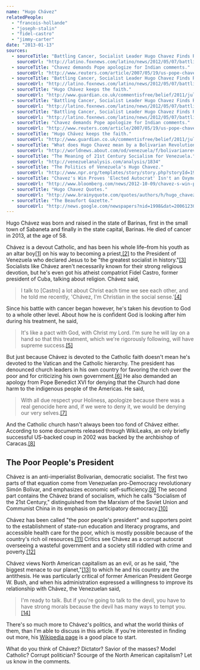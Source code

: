 ```yaml
---
name: "Hugo Chávez"
relatedPeople:
  - "francois-hollande"
  - "joseph-stalin"
  - "fidel-castro"
  - "jimmy-carter"
date: "2013-01-13"
sources:
  - sourceTitle: "Battling Cancer, Socialist Leader Hugo Chavez Finds Religion."
    sourceUrl: "http://latino.foxnews.com/latino/news/2012/05/07/battling-cancer-socialist-leader-hugo-chavez-finds-religion/"
  - sourceTitle: "Chavez demands Pope apologize for Indian comments."
    sourceUrl: "http://www.reuters.com/article/2007/05/19/us-pope-chavez-idUSN1819661120070519"
  - sourceTitle: "Battling Cancer, Socialist Leader Hugo Chavez Finds Religion."
    sourceUrl: "http://latino.foxnews.com/latino/news/2012/05/07/battling-cancer-socialist-leader-hugo-chavez-finds-religion/"
  - sourceTitle: "Hugo Chávez keeps the faith."
    sourceUrl: "http://www.guardian.co.uk/commentisfree/belief/2011/jul/06/chavez-faith-venezuelan-president"
  - sourceTitle: "Battling Cancer, Socialist Leader Hugo Chavez Finds Religion."
    sourceUrl: "http://latino.foxnews.com/latino/news/2012/05/07/battling-cancer-socialist-leader-hugo-chavez-finds-religion/"
  - sourceTitle: "Battling Cancer, Socialist Leader Hugo Chavez Finds Religion."
    sourceUrl: "http://latino.foxnews.com/latino/news/2012/05/07/battling-cancer-socialist-leader-hugo-chavez-finds-religion/"
  - sourceTitle: "Chavez demands Pope apologize for Indian comments."
    sourceUrl: "http://www.reuters.com/article/2007/05/19/us-pope-chavez-idUSN1819661120070519"
  - sourceTitle: "Hugo Chávez keeps the faith."
    sourceUrl: "http://www.guardian.co.uk/commentisfree/belief/2011/jul/06/chavez-faith-venezuelan-president"
  - sourceTitle: "What does Hugo Chavez mean by a Bolivarian Revolution?"
    sourceUrl: "http://worldnews.about.com/od/venezuela/f/bolivarianrevolution.htm"
  - sourceTitle: "The Meaning of 21st Century Socialism for Venezuela."
    sourceUrl: "http://venezuelanalysis.com/analysis/1834"
  - sourceTitle: "The Politics of Venezuela's Hugo Chavez."
    sourceUrl: "http://www.npr.org/templates/story/story.php?storyId=19147881"
  - sourceTitle: "Chavez's Win Proves 'Elected Autocrat' Isn't an Oxymoron."
    sourceUrl: "http://www.bloomberg.com/news/2012-10-09/chavez-s-win-proves-elected-autocrat-isn-t-an-oxymoron.html"
  - sourceTitle: "Hugo Chavez Quotes."
    sourceUrl: "http://www.brainyquote.com/quotes/authors/h/hugo_chavez.html"
  - sourceTitle: "The Beaufort Gazette."
    sourceUrl: "http://news.google.com/newspapers?nid=1998&dat=20061230&id=tgoyAAAAIBAJ&sjid=sqoFAAAAIBAJ&pg=6113,7988480"
---
```


Hugo Chávez was born and raised in the state of Barinas, first in the small town of Sabaneta and finally in the state capital, Barinas. He died of cancer in 2013, at the age of 58.

Chávez is a devout Catholic, and has been his whole life–from his youth as an altar boy<a class="source-citation" href="http://latino.foxnews.com/latino/news/2012/05/07/battling-cancer-socialist-leader-hugo-chavez-finds-religion/" title="Battling Cancer, Socialist Leader Hugo Chavez Finds Religion.">[1]</a> on his way to becoming a priest,<a class="source-citation" href="http://www.reuters.com/article/2007/05/19/us-pope-chavez-idUSN1819661120070519" title="Chavez demands Pope apologize for Indian comments.">[2]</a> to the President of Venezuela who declared Jesus to be "the greatest socialist in history."<a class="source-citation" href="http://latino.foxnews.com/latino/news/2012/05/07/battling-cancer-socialist-leader-hugo-chavez-finds-religion/" title="Battling Cancer, Socialist Leader Hugo Chavez Finds Religion.">[3]</a> Socialists like Chávez aren't necessarily known for their strong religious devotion, but he's even got his atheist compatriot Fidel Castro, former president of Cuba, talking about religion. Chávez said,

>I talk to [Castro] a lot about Christ each time we see each other, and he told me recently, 'Chávez, I'm Christian in the social sense.'<a class="source-citation" href="http://www.guardian.co.uk/commentisfree/belief/2011/jul/06/chavez-faith-venezuelan-president" title="Hugo Chávez keeps the faith.">[4]</a>

Since his battle with cancer began however, he's taken his devotion to God to a whole other level. About how he is confident God is looking after him during his treatment, he said,

>It's like a pact with God, with Christ my Lord. I'm sure he will lay on a hand so that this treatment, which we're rigorously following, will have supreme success.<a class="source-citation" href="http://latino.foxnews.com/latino/news/2012/05/07/battling-cancer-socialist-leader-hugo-chavez-finds-religion/" title="Battling Cancer, Socialist Leader Hugo Chavez Finds Religion.">[5]</a>

But just because Chávez is devoted to the Catholic faith doesn't mean he's devoted to the Vatican and the Catholic hierarchy. The president has denounced church leaders in his own country for favoring the rich over the poor and for criticizing his own government.<a class="source-citation" href="http://latino.foxnews.com/latino/news/2012/05/07/battling-cancer-socialist-leader-hugo-chavez-finds-religion/" title="Battling Cancer, Socialist Leader Hugo Chavez Finds Religion.">[6]</a> He also demanded an apology from Pope Benedict XVI for denying that the Church had done harm to the indigenous people of the Americas. He said,

>With all due respect your Holiness, apologize because there was a real genocide here and, if we were to deny it, we would be denying our very selves.<a class="source-citation" href="http://www.reuters.com/article/2007/05/19/us-pope-chavez-idUSN1819661120070519" title="Chavez demands Pope apologize for Indian comments.">[7]</a>

And the Catholic church hasn't always been too fond of Chávez either. According to some documents released through WikiLeaks, an only briefly successful US-backed coup in 2002 was backed by the archbishop of Caracas.<a class="source-citation" href="http://www.guardian.co.uk/commentisfree/belief/2011/jul/06/chavez-faith-venezuelan-president" title="Hugo Chávez keeps the faith.">[8]</a>

## The Poor People's President

Chávez is an anti-imperialist Bolivarian, democratic socialist. The first two parts of that equation come from Venezuelan pro-Democracy revolutionary Simón Bolívar, and emphasizes economic self-sufficiency.<a class="source-citation" href="http://worldnews.about.com/od/venezuela/f/bolivarianrevolution.htm" title="What does Hugo Chavez mean by a Bolivarian Revolution?">[9]</a> The second part contains the Chávez brand of socialism, which he calls "Socialism of the 21st Century," distinguished from the Marxism of the Soviet Union and Communist China in its emphasis on participatory democracy.<a class="source-citation" href="http://venezuelanalysis.com/analysis/1834" title="The Meaning of 21st Century Socialism for Venezuela.">[10]</a>

Chávez has been called "the poor people's president" and supporters point to the establishment of state-run education and literacy programs, and accessible health care for the poor, which is mostly possible because of the country's rich oil resources.<a class="source-citation" href="http://www.npr.org/templates/story/story.php?storyId=19147881" title="The Politics of Venezuela&apos;s Hugo Chavez.">[11]</a> Critics see Chávez as a corrupt autocrat overseeing a wasteful government and a society still riddled with crime and poverty.<a class="source-citation" href="http://www.bloomberg.com/news/2012-10-09/chavez-s-win-proves-elected-autocrat-isn-t-an-oxymoron.html" title="Chavez&apos;s Win Proves &apos;Elected Autocrat&apos; Isn&apos;t an Oxymoron.">[12]</a>

Chávez views North American capitalism as an evil, or as he said, "the biggest menace to our planet,"<a class="source-citation" href="http://www.brainyquote.com/quotes/authors/h/hugo_chavez.html" title="Hugo Chavez Quotes.">[13]</a> to which he and his country are the antithesis. He was particularly critical of former American President George W. Bush, and when his administration expressed a willingness to improve its relationship with Chávez, the Venezuelan said,

>I'm ready to talk. But if you're going to talk to the devil, you have to have strong morals because the devil has many ways to tempt you.<a class="source-citation" href="http://news.google.com/newspapers?nid=1998&dat=20061230&id=tgoyAAAAIBAJ&sjid=sqoFAAAAIBAJ&pg=6113,7988480" title="The Beaufort Gazette.">[14]</a>

There's so much more to Chávez's politics, and what the world thinks of them, than I'm able to discuss in this article. If you're interested in finding out more, his [Wikipedia page](http://en.wikipedia.org/wiki/Hugo_Ch%C3%A1vez) is a good place to start.

What do you think of Chávez? Dictator? Savior of the masses? Model Catholic? Corrupt politician? Scourge of the North American capitalism? Let us know in the comments.